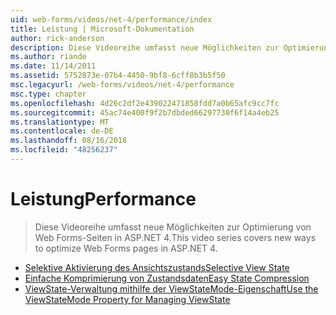 ```yaml
---
uid: web-forms/videos/net-4/performance/index
title: Leistung | Microsoft-Dokumentation
author: rick-anderson
description: Diese Videoreihe umfasst neue Möglichkeiten zur Optimierung von Web Forms-Seiten in ASP.NET 4.
ms.author: riande
ms.date: 11/14/2011
ms.assetid: 5752873e-07b4-4450-9bf8-6cff8b3b5f50
msc.legacyurl: /web-forms/videos/net-4/performance
msc.type: chapter
ms.openlocfilehash: 4d26c2df2e439022471858fdd7a0b65afc9cc7fc
ms.sourcegitcommit: 45ac74e400f9f2b7dbded66297730f6f14a4eb25
ms.translationtype: MT
ms.contentlocale: de-DE
ms.lasthandoff: 08/16/2018
ms.locfileid: "48256237"
---
```

<a name="performance"></a><span data-ttu-id="60d4a-103">Leistung</span><span class="sxs-lookup"><span data-stu-id="60d4a-103">Performance</span></span>
====================
> <span data-ttu-id="60d4a-104">Diese Videoreihe umfasst neue Möglichkeiten zur Optimierung von Web Forms-Seiten in ASP.NET 4.</span><span class="sxs-lookup"><span data-stu-id="60d4a-104">This video series covers new ways to optimize Web Forms pages in ASP.NET 4.</span></span>


- [<span data-ttu-id="60d4a-105">Selektive Aktivierung des Ansichtszustands</span><span class="sxs-lookup"><span data-stu-id="60d4a-105">Selective View State</span></span>](aspnet-4-quick-hit-selective-view-state.md)
- [<span data-ttu-id="60d4a-106">Einfache Komprimierung von Zustandsdaten</span><span class="sxs-lookup"><span data-stu-id="60d4a-106">Easy State Compression</span></span>](aspnet-4-quick-hit-easy-state-compression.md)
- [<span data-ttu-id="60d4a-107">ViewState-Verwaltung mithilfe der ViewStateMode-Eigenschaft</span><span class="sxs-lookup"><span data-stu-id="60d4a-107">Use the ViewStateMode Property for Managing ViewState</span></span>](how-do-i-use-the-viewstatemode-property-for-managing-viewstate.md)
